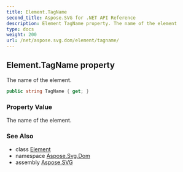 ```yaml
---
title: Element.TagName
second_title: Aspose.SVG for .NET API Reference
description: Element TagName property. The name of the element
type: docs
weight: 200
url: /net/aspose.svg.dom/element/tagname/
---
```

## Element.TagName property

The name of the element.

```csharp
public string TagName { get; }
```

### Property Value

The name of the element.

### See Also

* class [Element](../)
* namespace [Aspose.Svg.Dom](../../../aspose.svg.dom/)
* assembly [Aspose.SVG](../../../)
